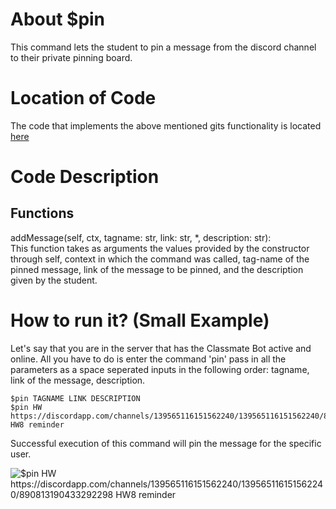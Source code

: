 # About $pin
This command lets the student to pin a message from the discord channel to their private pinning board.

# Location of Code
The code that implements the above mentioned gits functionality is located [here](https://github.comAshwinshankar98/ClassMateBot/blob/main/cogs/pinning.py)

# Code Description
## Functions
addMessage(self, ctx, tagname: str, link: str, *, description: str): <br>
This function takes as arguments the values provided by the constructor through self, context in which the command was called, tag-name of the pinned message, link of the message to be pinned, and the description given by the student.

# How to run it? (Small Example)
Let's say that you are in the server that has the Classmate Bot active and online. All you have to do is 
enter the command 'pin' pass in all the parameters as a space seperated inputs in the following order:
tagname, link of the message, description.
```
$pin TAGNAME LINK DESCRIPTION
$pin HW https://discordapp.com/channels/139565116151562240/139565116151562240/890813190433292298 HW8 reminder
```
Successful execution of this command will pin the message for the specific user.

![$pin HW https://discordapp.com/channels/139565116151562240/139565116151562240/890813190433292298 HW8 reminder](https://github.com/War-Keeper/ClassMateBot/blob/main/data/media/pin.gif)
